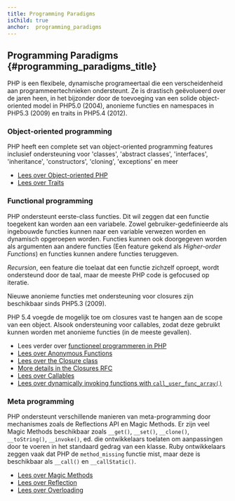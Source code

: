 ```yaml
---
title: Programming Paradigms
isChild: true
anchor:  programming_paradigms
---
```


## Programming Paradigms {#programming_paradigms_title}

PHP is een flexibele, dynamische programeertaal die een verscheidenheid aan programmeertechnieken 
ondersteunt.
Ze is drastisch geëvolueerd over de jaren heen, in het bijzonder door de toevoeging van een 
solide object-oriented model in PHP5.0 (2004), anonieme functies en namespaces in PHP5.3 (2009) 
en traits in PHP5.4 (2012).

### Object-oriented programming

PHP heeft een complete set van object-oriented programming features inclusief ondersteuning voor 
'classes', 'abstract classes', 'interfaces', 'inheritance', 'constructors', 'cloning', 'exceptions' en meer

* [Lees over Object-oriented PHP][oop]
* [Lees over Traits][traits]

### Functional programming

PHP ondersteunt eerste-class functies. Dit wil zeggen dat een functie toegekent kan worden
aan een variabele. 
Zowel gebruiker-gedefinieerde als ingebouwde functies kunnen naar een variable verwezen worden en
dynamisch opgeroepen worden. 
Functies kunnen ook doorgegeven worden als argumenten aan andere functies (Een feature gekend als _Higher-order Functions_) en functies kunnen andere functies teruggeven.

_Recursion_, een feature die toelaat dat een functie zichzelf oproept, wordt ondersteund door de taal, maar de meeste PHP code is gefocused op iteratie.

Nieuwe anonieme functies met ondersteuning voor closures zijn beschikbaar sinds PHP5.3 (2009).

PHP 5.4 voegde de mogelijk toe om closures vast te hangen aan de scope van een object.
Alsook ondersteuning voor callables, zodat deze gebruikt kunnen worden met anonieme functies (in de meeste gevallen).

* Lees verder over [functioneel programmeren in PHP](/pages/Functional-Programming.html)
* [Lees over Anonymous Functions][anonymous-functions]
* [Lees over the Closure class][closure-class]
* [More details in the Closures RFC][closures-rfc]
* [Lees over Callables][callables]
* [Lees over dynamically invoking functions with `call_user_func_array()`][call-user-func-array]

### Meta programming

PHP ondersteunt verschillende manieren van meta-programming door mechanismes zoals de 
Reflections API en Magic Methods.
Er zijn veel Magic Methods beschikbaar zoals `__get()`, `__set()`, `__clone()`, `__toString()`, 
`__invoke()`, ed. die ontwikkelaars toelaten om aanpassingen door te voeren in het standaard 
gedrag van een klasse.
Ruby ontwikkelaars zeggen vaak dat PHP de `method_missing` functie mist, maar deze is beschikbaar 
als  `__call()` en `__callStatic()`.

* [Lees over Magic Methods][magic-methods]
* [Lees over Reflection][reflection]
* [Lees over Overloading][overloading]


[oop]: https://secure.php.net/language.oop5
[traits]: https://secure.php.net/language.oop5.traits
[anonymous-functions]: https://secure.php.net/functions.anonymous
[closure-class]: https://secure.php.net/class.closure
[closures-rfc]: https://wiki.php.net/rfc/closures
[callables]: https://secure.php.net/language.types.callable
[call-user-func-array]: https://secure.php.net/function.call-user-func-array
[magic-methods]: https://secure.php.net/language.oop5.magic
[reflection]: https://secure.php.net/intro.reflection
[overloading]: https://secure.php.net/language.oop5.overloading

